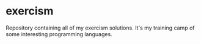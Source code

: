 # exercism
Repository containing all of my exercism solutions. It's my training camp of some interesting programming languages.
